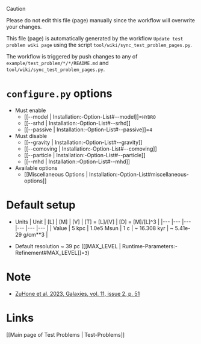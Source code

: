 > [!CAUTION]
> Please do not edit this file (page) manually since the workflow will overwrite your changes.
>
> This file (page) is automatically generated by the workflow `Update test problem wiki page` using the script `tool/wiki/sync_test_problem_pages.py`.
>
> The workflow is triggered by push changes to any of `example/test_problem/*/*/README.md` and `tool/wiki/sync_test_problem_pages.py`.


# `configure.py` options
- Must enable
  - [[--model | Installation:-Option-List#--model]]=`HYDRO`
  - [[--srhd | Installation:-Option-List#--srhd]]
  - [[--passive | Installation:-Option-List#--passive]]=`4`
- Must disable
  - [[--gravity | Installation:-Option-List#--gravity]]
  - [[--comoving | Installation:-Option-List#--comoving]]
  - [[--particle | Installation:-Option-List#--particle]]
  - [[--mhd | Installation:-Option-List#--mhd]]
- Available options
  - [[Miscellaneous Options | Installation:-Option-List#miscellaneous-options]]


# Default setup
- Units
  | Unit  | [L]   | [M]        | [V] | [T] = [L]/[V] | [D] = [M]/[L]^3    |
  |---    |---    |---         |---  |---            |---                 |
  | Value | 5 kpc | 1.0e5 Msun | 1 c | ~ 16.308 kyr  | ~ 5.41e-29 g/cm**3 |

- Default resolution ~ 39 pc ([[MAX_LEVEL | Runtime-Parameters:-Refinement#MAX_LEVEL]]=`3`)


# Note
- [ZuHone et al. 2023, Galaxies, vol. 11, issue 2, p. 51](https://doi.org/10.3390/galaxies11020051)

# Links
[[Main page of Test Problems | Test-Problems]]

